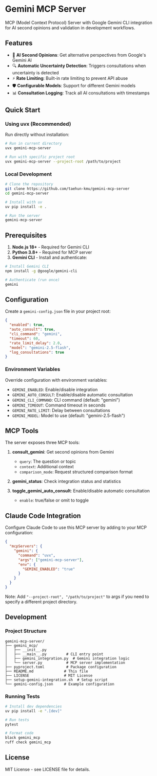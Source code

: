 # Gemini MCP Server

MCP (Model Context Protocol) Server with Google Gemini CLI integration for AI second opinions and validation in development workflows.

## Features

- 🤖 **AI Second Opinions**: Get alternative perspectives from Google's Gemini AI
- 🔍 **Automatic Uncertainty Detection**: Triggers consultations when uncertainty is detected
- ⚡ **Rate Limiting**: Built-in rate limiting to prevent API abuse
- 🛡️ **Configurable Models**: Support for different Gemini models
- 📊 **Consultation Logging**: Track all AI consultations with timestamps

## Quick Start

### Using uvx (Recommended)

Run directly without installation:

```bash
# Run in current directory
uvx gemini-mcp-server

# Run with specific project root
uvx gemini-mcp-server --project-root /path/to/project
```

### Local Development

```bash
# Clone the repository
git clone https://github.com/taehun-kmu/gemini-mcp-server
cd gemini-mcp-server

# Install with uv
uv pip install -e .

# Run the server
gemini-mcp-server
```

## Prerequisites

1. **Node.js 18+** - Required for Gemini CLI
2. **Python 3.8+** - Required for MCP server
3. **Gemini CLI** - Install and authenticate:

```bash
# Install Gemini CLI
npm install -g @google/gemini-cli

# Authenticate (run once)
gemini
```

## Configuration

Create a `gemini-config.json` file in your project root:

```json
{
  "enabled": true,
  "auto_consult": true,
  "cli_command": "gemini",
  "timeout": 60,
  "rate_limit_delay": 2.0,
  "model": "gemini-2.5-flash",
  "log_consultations": true
}
```

### Environment Variables

Override configuration with environment variables:

- `GEMINI_ENABLED`: Enable/disable integration
- `GEMINI_AUTO_CONSULT`: Enable/disable automatic consultation
- `GEMINI_CLI_COMMAND`: CLI command (default: "gemini")
- `GEMINI_TIMEOUT`: Command timeout in seconds
- `GEMINI_RATE_LIMIT`: Delay between consultations
- `GEMINI_MODEL`: Model to use (default: "gemini-2.5-flash")

## MCP Tools

The server exposes three MCP tools:

1. **consult_gemini**: Get second opinions from Gemini
   - `query`: The question or topic
   - `context`: Additional context
   - `comparison_mode`: Request structured comparison format

2. **gemini_status**: Check integration status and statistics

3. **toggle_gemini_auto_consult**: Enable/disable automatic consultation
   - `enable`: true/false or omit to toggle

## Claude Code Integration

Configure Claude Code to use this MCP server by adding to your MCP configuration:

```json
{
  "mcpServers": {
    "gemini": {
      "command": "uvx",
      "args": ["gemini-mcp-server"],
      "env": {
        "GEMINI_ENABLED": "true"
      }
    }
  }
}
```

Note: Add `"--project-root", "/path/to/project"` to args if you need to specify a different project directory.

## Development

### Project Structure

```
gemini-mcp-server/
├── gemini_mcp/
│   ├── __init__.py
│   ├── __main__.py         # CLI entry point
│   ├── gemini_integration.py  # Gemini integration logic
│   └── server.py           # MCP server implementation
├── pyproject.toml          # Package configuration
├── README.md              # This file
├── LICENSE                # MIT License
├── setup-gemini-integration.sh  # Setup script
└── gemini-config.json     # Example configuration
```

### Running Tests

```bash
# Install dev dependencies
uv pip install -e ".[dev]"

# Run tests
pytest

# Format code
black gemini_mcp
ruff check gemini_mcp
```

## License

MIT License - see LICENSE file for details.